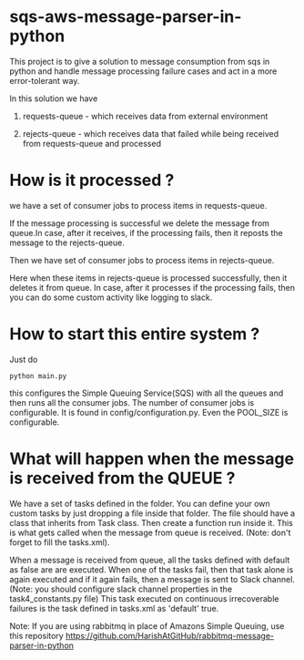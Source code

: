 # sqs-aws-message-parser-in-python
This project is to give a solution to message consumption from sqs in python and handle message processing failure cases and act in a more error-tolerant way.

In this solution we have 

1) requests-queue - which receives data from external environment

2) rejects-queue - which receives data that failed while being received from requests-queue and processed

# How is it processed ?

we have a set of consumer jobs to process items in requests-queue.

If the message processing is successful we delete the message from queue.In case, after it receives, if the processing fails, then it reposts the message to the rejects-queue.

Then we have set of consumer jobs to process items in rejects-queue. 

Here when these items in rejects-queue is processed successfully, then it deletes it from queue.
In case, after it processes if the processing fails, then you can do some custom activity like logging to slack.


# How to start this entire system ?

Just do 


    python main.py


this configures the Simple Queuing Service(SQS) with all the queues and then runs all the consumer jobs. The number of consumer jobs is configurable. It is found in config/configuration.py. Even the POOL_SIZE is configurable.

# What will happen when the message is received from the QUEUE ?

We have a set of tasks defined in the folder. You can define your own custom tasks by just dropping a file inside that folder. The file should have a class that inherits from Task class. Then create a function run inside it. This is what gets called when the message from queue is received. (Note: don't forget to fill the tasks.xml).

When a message is received from queue, all the tasks defined with default as false are are executed. When one of the tasks fail, then that task alone is again executed and if it again fails, then a message is sent to Slack channel.
(Note: you should configure slack channel properties in the task4_constants.py file) This task executed on continuous irrecoverable failures is the task defined in tasks.xml as 'default' true.



Note: If you are using rabbitmq in place of  Amazons Simple Queuing, use this repository https://github.com/HarishAtGitHub/rabbitmq-message-parser-in-python

